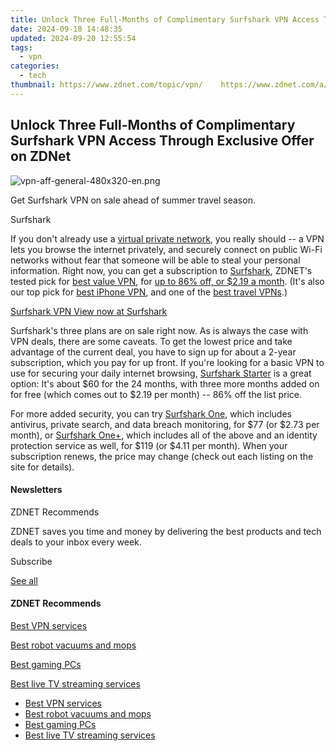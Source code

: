 ```yaml
---
title: Unlock Three Full-Months of Complimentary Surfshark VPN Access Through Exclusive Offer on ZDNet
date: 2024-09-18 14:48:35
updated: 2024-09-20 12:55:54
tags:
  - vpn
categories:
  - tech
thumbnail: https://www.zdnet.com/topic/vpn/    https://www.zdnet.com/a/img/resize/676d613b78d153e9e2e8ab4689b6128ff8f76fcc/2023/11/07/3e5d7128-8a4d-42c9-ae10-d3ecb0729a64/surfshark-vpn-mobile.jpg?width=170&height=96&fit=crop&auto=webp
---
```


## Unlock Three Full-Months of Complimentary Surfshark VPN Access Through Exclusive Offer on ZDNet

![vpn-aff-general-480x320-en.png](https://www.zdnet.com/a/img/resize/e2269b3fd0c1641b5477aa4faf539e97ddc782af/2023/02/20/564fa8e4-0d7e-4190-a51b-6ed6e193facb/247.jpg?auto=webp&width=1280)

Get Surfshark VPN on sale ahead of summer travel season.

Surfshark

If you don't already use a [virtual private network](https://www.zdnet.com/article/best-vpn/), you really should -- a VPN lets you browse the internet privately, and securely connect on public Wi-Fi networks without fear that someone will be able to steal your personal information. Right now, you can get a subscription to [Surfshark](https://shop-links.co/link/?exclusive=1&publisher_slug=itechdaily19598&url=https%3A%2F%2Fget.surfshark.net%2Faff%255Fc%3Foffer%255Fid%3D786%26aff%255Fid%3D1511%26source%3DZDNET%26aff%255Fsub%3Dzd-%255F%255FCOM%255FCLICK%255FID%255F%255F-dtp%26aff%255Fsub2%3DZDNETDealPost), ZDNET's tested pick for [best value VPN](https://www.zdnet.com/article/best-vpn/), for [up to 86% off, or $2.19 a month](https://shop-links.co/link/?exclusive=1&publisher_slug=itechdaily19598&url=https%3A%2F%2Fget.surfshark.net%2Faff%255Fc%3Foffer%255Fid%3D786%26aff%255Fid%3D1511%26source%3DZDNET%26aff%255Fsub%3Dzd-%255F%255FCOM%255FCLICK%255FID%255F%255F-dtp%26aff%255Fsub2%3DZDNETDealPost). (It's also our top pick for [best iPhone VPN](https://www.zdnet.com/article/best-iphone-vpn/), and one of the [best travel VPNs](https://www.zdnet.com/article/best-travel-vpn/).)

[Surfshark VPN View now at Surfshark](https://shop-links.co/link/?exclusive=1&publisher_slug=itechdaily19598&url=https%3A%2F%2Fget.surfshark.net%2Faff%255Fc%3Foffer%255Fid%3D786%26aff%255Fid%3D1511%26source%3DZDNET%26aff%255Fsub%3Dzd-%255F%255FCOM%255FCLICK%255FID%255F%255F-dtp%26aff%255Fsub2%3DZDNETDealPost)

Surfshark's three plans are on sale right now. As is always the case with VPN deals, there are some caveats. To get the lowest price and take advantage of the current deal, you have to sign up for about a 2-year subscription, which you pay for up front. If you're looking for a basic VPN to use for securing your daily internet browsing, [Surfshark Starter](https://shop-links.co/link/?exclusive=1&publisher_slug=itechdaily19598&url=https%3A%2F%2Fget.surfshark.net%2Faff%255Fc%3Foffer%255Fid%3D786%26aff%255Fid%3D1511%26source%3DZDNET%26aff%255Fsub%3Dzd-%255F%255FCOM%255FCLICK%255FID%255F%255F-dtp%26aff%255Fsub2%3DZDNETDealPost) is a great option: It's about $60 for the 24 months, with three more months added on for free (which comes out to $2.19 per month) -- 86% off the list price. 

For more added security, you can try [Surfshark One](https://shop-links.co/link/?exclusive=1&publisher_slug=itechdaily19598&url=https%3A%2F%2Fget.surfshark.net%2Faff%255Fc%3Foffer%255Fid%3D786%26aff%255Fid%3D1511%26source%3DZDNET%26aff%255Fsub%3Dzd-%255F%255FCOM%255FCLICK%255FID%255F%255F-dtp%26aff%255Fsub2%3DZDNETDealPost), which includes antivirus, private search, and data breach monitoring, for $77 (or $2.73 per month), or [Surfshark One+](https://shop-links.co/link/?exclusive=1&publisher_slug=itechdaily19598&url=https%3A%2F%2Fget.surfshark.net%2Faff%255Fc%3Foffer%255Fid%3D786%26aff%255Fid%3D1511%26source%3DZDNET%26aff%255Fsub%3Dzd-%255F%255FCOM%255FCLICK%255FID%255F%255F-dtp%26aff%255Fsub2%3DZDNETDealPost), which includes all of the above and an identity protection service as well, for $119 (or $4.11 per month). When your subscription renews, the price may change (check out each listing on the site for details). 

#### Newsletters

ZDNET Recommends

ZDNET saves you time and money by delivering the best products and tech deals to your inbox every week.

 Subscribe

[See all](https://www.zdnet.com/newsletters/)

#### **ZDNET** Recommends

[Best VPN services](https://www.zdnet.com/article/best-vpn/ "Best VPN services")

[Best robot vacuums and mops](https://www.zdnet.com/article/best-robot-vacuum-mop/ "Best robot vacuums and mops")

[Best gaming PCs](https://www.zdnet.com/article/best-gaming-pc/ "Best gaming PCs")

[Best live TV streaming services](https://www.zdnet.com/article/best-live-tv-streaming-service/ "Best live TV streaming services")

* [Best VPN services](https://www.zdnet.com/article/best-vpn/ "Best VPN services")
* [Best robot vacuums and mops](https://www.zdnet.com/article/best-robot-vacuum-mop/ "Best robot vacuums and mops")
* [Best gaming PCs](https://www.zdnet.com/article/best-gaming-pc/ "Best gaming PCs")
* [Best live TV streaming services](https://www.zdnet.com/article/best-live-tv-streaming-service/ "Best live TV streaming services")

<ins class="adsbygoogle"
     style="display:block"
     data-ad-format="autorelaxed"
     data-ad-client="ca-pub-7571918770474297"
     data-ad-slot="1223367746"></ins>



<ins class="adsbygoogle"
     style="display:block"
     data-ad-client="ca-pub-7571918770474297"
     data-ad-slot="8358498916"
     data-ad-format="auto"
     data-full-width-responsive="true"></ins>
